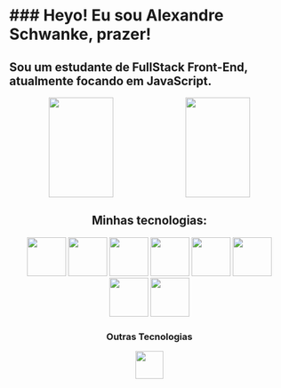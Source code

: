 <h1 color="orange">### Heyo! Eu sou Alexandre Schwanke, prazer!</h1>

## Sou um estudante de FullStack Front-End, atualmente focando em JavaScript.

<div align="center">
  <img align="center" width="48%" height="180em" display="inline" src="https://github-readme-stats.vercel.app/api?username=AlexSchwC&show_icons=true&theme=slateorange">
  <img align="center" width="48%" height="180em" display="inline" src="https://github-readme-stats.vercel.app/api/top-langs/?username=AlexSchwC&layout=compact&theme=slateorange">
</div>

##

<h2 align="center">Minhas tecnologias:</h2>
<div align="center">
  <img width="70rem" src="https://cdn.jsdelivr.net/gh/devicons/devicon/icons/html5/html5-original.svg" />
  <img width="70rem" src="https://cdn.jsdelivr.net/gh/devicons/devicon/icons/css3/css3-original.svg" />
  <img width="70rem" src="https://cdn.jsdelivr.net/gh/devicons/devicon/icons/sass/sass-original.svg" />
  <img width="70rem" src="https://cdn.jsdelivr.net/gh/devicons/devicon/icons/javascript/javascript-original.svg" />
  <img width="70rem" src="https://cdn.jsdelivr.net/gh/devicons/devicon/icons/mongodb/mongodb-original.svg" />
  <img width="70rem" src="https://cdn.jsdelivr.net/gh/devicons/devicon/icons/nodejs/nodejs-original.svg" />
  <img width="70rem" src="https://cdn.jsdelivr.net/gh/devicons/devicon/icons/express/express-original.svg" />
  <img width="70rem" src="https://cdn.jsdelivr.net/gh/devicons/devicon/icons/git/git-original.svg" />
</div>

<div align="center">
  <h3 align="center">Outras Tecnologias</h3>
  <img width="50" src="https://cdn.jsdelivr.net/gh/devicons/devicon/icons/photoshop/photoshop-line.svg" />
</div>

##

<!--
**AlexSchwC/AlexSchwC** is a ✨ _special_ ✨ repository because its `README.md` (this file) appears on your GitHub profile.

Here are some ideas to get you started:

- 🔭 I’m currently working on ...
- 🌱 I’m currently learning ...
- 👯 I’m looking to collaborate on ...
- 🤔 I’m looking for help with ...
- 💬 Ask me about ...
- 📫 How to reach me: ...
- 😄 Pronouns: ...
- ⚡ Fun fact: ...
-->

